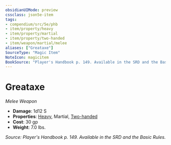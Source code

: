 ```yaml
---
obsidianUIMode: preview
cssclass: json5e-item
tags:
- compendium/src/5e/phb
- item/property/heavy
- item/property/martial
- item/property/two-handed
- item/weapon/martial/melee
aliases: ["Greataxe"]
SourceType: "Magic Item"
NoteIcon: magicitem
BookSource: "Player's Handbook p. 149. Available in the SRD and the Basic Rules."
---
```

# Greataxe
*Melee Weapon*  

- **Damage**: 1d12 S
- **Properties**: [Heavy](/2-Mechanics/CLI/rules/item-properties.md#Heavy), Martial, [Two-handed](/2-Mechanics/CLI/rules/item-properties.md#Two-handed)
- **Cost**: 30 gp
- **Weight**: 7.0 lbs.

*Source: Player's Handbook p. 149. Available in the SRD and the Basic Rules.*